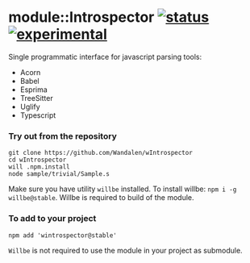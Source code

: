 
# module::Introspector [![status](https://github.com/Wandalen/wIntrospector/actions/workflows/StandardPublish.yml/badge.svg)](https://github.com/Wandalen/wIntrospector/actions/workflows/StandardPublish.yml) [![experimental](https://img.shields.io/badge/stability-experimental-orange.svg)](https://github.com/emersion/stability-badges#experimental)

Single programmatic interface for javascript parsing tools:
- Acorn
- Babel
- Esprima
- TreeSitter
- Uglify
- Typescript

### Try out from the repository

```
git clone https://github.com/Wandalen/wIntrospector
cd wIntrospector
will .npm.install
node sample/trivial/Sample.s
```

Make sure you have utility `willbe` installed. To install willbe: `npm i -g willbe@stable`. Willbe is required to build of the module.

### To add to your project

```
npm add 'wintrospector@stable'
```

`Willbe` is not required to use the module in your project as submodule.


